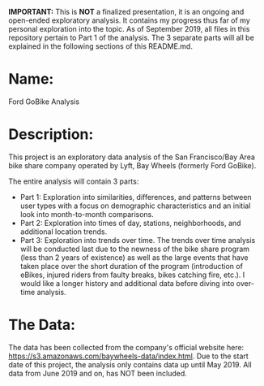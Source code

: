 **IMPORTANT:** This is **NOT** a finalized presentation, it is an ongoing and open-ended exploratory analysis. It contains my progress thus far of my personal exploration into the topic. As of September 2019, all files in this repository pertain to Part 1 of the analysis. The 3 separate parts will all be explained in the following sections of this README.md.


# Name:

Ford GoBike Analysis


# Description:

This project is an exploratory data analysis of the San Francisco/Bay Area bike share company operated by Lyft, Bay Wheels (formerly Ford GoBike).

The entire analysis will contain 3 parts:
- Part 1: Exploration into similarities, differences, and patterns between user types with a focus on demographic characteristics and an initial look into month-to-month comparisons.
- Part 2: Exploration into times of day, stations, neighborhoods, and additional location trends.
- Part 3: Exploration into trends over time. The trends over time analysis will be conducted last due to the newness of the bike share program (less than 2 years of existence) as well as the large events that have taken place over the short duration of the program (introduction of eBikes, injured riders from faulty breaks, bikes catching fire, etc.). I would like a longer history and additional data before diving into over-time analysis.


# The Data:
The data has been collected from the company's official website here: https://s3.amazonaws.com/baywheels-data/index.html. Due to the start date of this project, the analysis only contains data up until May 2019. All data from June 2019 and on, has NOT been included.
